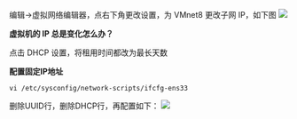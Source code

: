编辑→虚拟网络编辑器，点右下角更改设置，为 VMnet8 更改子网 IP，如下图
![](Pasted%20image%2020231211020218.png)

**虚拟机的 IP 总是变化怎么办？**

点击 DHCP 设置，将租用时间都改为最长天数

**配置固定IP地址**

```shell
vi /etc/sysconfig/network-scripts/ifcfg-ens33
```

删除UUID行，删除DHCP行，再配置如下：
![](Pasted%20image%2020231211020731.png)